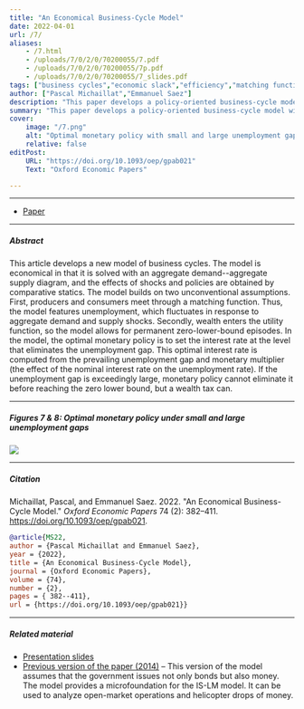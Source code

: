 ```yaml
---
title: "An Economical Business-Cycle Model" 
date: 2022-04-01
url: /7/
aliases:
    - /7.html
    - /uploads/7/0/2/0/70200055/7.pdf
    - /uploads/7/0/2/0/70200055/7p.pdf
    - /uploads/7/0/2/0/70200055/7_slides.pdf
tags: ["business cycles","economic slack","efficiency","matching function","monetary policy","optimal control","price rigidity","social psychology","stabilization policy","sufficient statistics","unemployment gap","wealth in the utility"]
author: ["Pascal Michaillat","Emmanuel Saez"]
description: "This paper develops a policy-oriented business-cycle model with fluctuating unemployment and long zero-lower-bound episodes. Published in OEP, 2022." 
summary: "This paper develops a policy-oriented business-cycle model with fluctuating unemployment and long zero-lower-bound episodes. The innovations are that producers and consumers meet through a matching function, and wealth enters the utility function." 
cover:
    image: "/7.png"
    alt: "Optimal monetary policy with small and large unemployment gaps"
    relative: false
editPost:
    URL: "https://doi.org/10.1093/oep/gpab021"
    Text: "Oxford Economic Papers"

---
```


---

+ [Paper](/7.pdf)

---

##### Abstract

This article develops a new model of business cycles. The model is economical in that it is solved with an aggregate demand--aggregate supply diagram, and the effects of shocks and policies are obtained by comparative statics. The model builds on two unconventional assumptions. First, producers and consumers meet through a matching function. Thus, the model features unemployment, which fluctuates in response to aggregate demand and supply shocks. Secondly, wealth enters the utility function, so the model allows for permanent zero-lower-bound episodes. In the model, the optimal monetary policy is to set the interest rate at the level that eliminates the unemployment gap. This optimal interest rate is computed from the prevailing unemployment gap and monetary multiplier (the effect of the nominal interest rate on the unemployment rate). If the unemployment gap is exceedingly large, monetary policy cannot eliminate it before reaching the zero lower bound, but a wealth tax can.

---

##### Figures 7 & 8:  Optimal monetary policy under small and large unemployment gaps

![](/7f.png)

---

##### Citation

Michaillat, Pascal, and Emmanuel Saez. 2022. "An Economical Business-Cycle Model." *Oxford Economic Papers* 74 (2): 382–411. https://doi.org/10.1093/oep/gpab021.

```BibTeX
@article{MS22,
author = {Pascal Michaillat and Emmanuel Saez},
year = {2022},
title = {An Economical Business-Cycle Model},
journal = {Oxford Economic Papers},
volume = {74},
number = {2},
pages = { 382--411},
url = {https://doi.org/10.1093/oep/gpab021}}
```

---

##### Related material

+ [Presentation slides](/7p.pdf)
+ [Previous version of the paper (2014)](https://www.nber.org/system/files/working_papers/w19777/revisions/w19777.rev0.pdf) – This version of the model assumes that the government issues not only bonds but also money. The model provides a microfoundation for the IS-LM model. It can be used to analyze open-market operations and helicopter drops of money.

